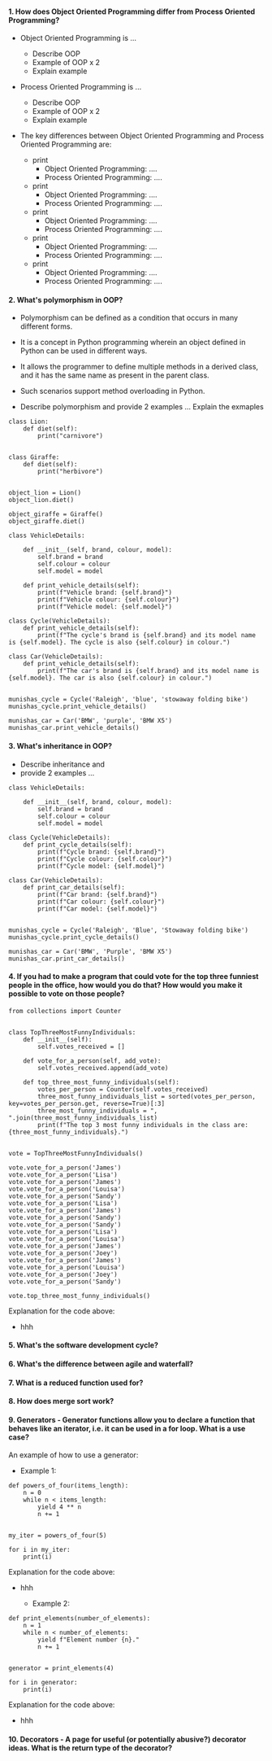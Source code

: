 #### 1. How does Object Oriented Programming differ from Process Oriented Programming?

- Object Oriented Programming is ...
   - Describe OOP
   - Example of OOP x 2
   - Explain example 
- Process Oriented Programming is ...
   - Describe OOP
   - Example of OOP x 2
   - Explain example 

- The key differences between Object Oriented Programming and Process Oriented Programming are:
   - print
      - Object Oriented Programming: .... 
      - Process Oriented Programming: ....
   - print
      - Object Oriented Programming: .... 
      - Process Oriented Programming: ....
   - print
      - Object Oriented Programming: .... 
      - Process Oriented Programming: ....
   - print
      - Object Oriented Programming: .... 
      - Process Oriented Programming: ....
   - print
      - Object Oriented Programming: .... 
      - Process Oriented Programming: ....

#### 2. What's polymorphism in OOP?
- Polymorphism can be defined as a condition that occurs in many different forms. 
- It is a concept in Python programming wherein an object defined in Python can be used in different ways. 
- It allows the programmer to define multiple methods in a derived class, and it has the same name as present in the parent class. 
- Such scenarios support method overloading in Python.

- Describe polymorphism and provide 2 examples ... Explain the exmaples

```commandline
class Lion:
    def diet(self):
        print("carnivore")


class Giraffe:
    def diet(self):
        print("herbivore")


object_lion = Lion()
object_lion.diet()

object_giraffe = Giraffe()
object_giraffe.diet()
```

```commandline
class VehicleDetails:

    def __init__(self, brand, colour, model):
        self.brand = brand
        self.colour = colour
        self.model = model

    def print_vehicle_details(self):
        print(f"Vehicle brand: {self.brand}")
        print(f"Vehicle colour: {self.colour}")
        print(f"Vehicle model: {self.model}")

class Cycle(VehicleDetails):
    def print_vehicle_details(self):
        print(f"The cycle's brand is {self.brand} and its model name is {self.model}. The cycle is also {self.colour} in colour.")

class Car(VehicleDetails):
    def print_vehicle_details(self):
        print(f"The car's brand is {self.brand} and its model name is {self.model}. The car is also {self.colour} in colour.")


munishas_cycle = Cycle('Raleigh', 'blue', 'stowaway folding bike')
munishas_cycle.print_vehicle_details()

munishas_car = Car('BMW', 'purple', 'BMW X5')
munishas_car.print_vehicle_details()
```


#### 3. What's inheritance in OOP?
- Describe inheritance and 
- provide 2 examples ...

```commandline
class VehicleDetails:

    def __init__(self, brand, colour, model):
        self.brand = brand
        self.colour = colour
        self.model = model

class Cycle(VehicleDetails):
    def print_cycle_details(self):
        print(f"Cycle brand: {self.brand}")
        print(f"Cycle colour: {self.colour}")
        print(f"Cycle model: {self.model}")

class Car(VehicleDetails):
    def print_car_details(self):
        print(f"Car brand: {self.brand}")
        print(f"Car colour: {self.colour}")
        print(f"Car model: {self.model}")


munishas_cycle = Cycle('Raleigh', 'Blue', 'Stowaway folding bike')
munishas_cycle.print_cycle_details()

munishas_car = Car('BMW', 'Purple', 'BMW X5')
munishas_car.print_car_details()
```

#### 4. If you had to make a program that could vote for the top three funniest people in the office, how would you do that? How would you make it possible to vote on those people?
```commandline
from collections import Counter


class TopThreeMostFunnyIndividuals:
    def __init__(self):
        self.votes_received = []

    def vote_for_a_person(self, add_vote):
        self.votes_received.append(add_vote)

    def top_three_most_funny_individuals(self):
        votes_per_person = Counter(self.votes_received)
        three_most_funny_individuals_list = sorted(votes_per_person, key=votes_per_person.get, reverse=True)[:3]
        three_most_funny_individuals = ", ".join(three_most_funny_individuals_list)
        print(f"The top 3 most funny individuals in the class are: {three_most_funny_individuals}.")


vote = TopThreeMostFunnyIndividuals()

vote.vote_for_a_person('James')
vote.vote_for_a_person('Lisa')
vote.vote_for_a_person('James')
vote.vote_for_a_person('Louisa')
vote.vote_for_a_person('Sandy')
vote.vote_for_a_person('Lisa')
vote.vote_for_a_person('James')
vote.vote_for_a_person('Sandy')
vote.vote_for_a_person('Sandy')
vote.vote_for_a_person('Lisa')
vote.vote_for_a_person('Louisa')
vote.vote_for_a_person('James')
vote.vote_for_a_person('Joey')
vote.vote_for_a_person('James')
vote.vote_for_a_person('Louisa')
vote.vote_for_a_person('Joey')
vote.vote_for_a_person('Sandy')

vote.top_three_most_funny_individuals()
```

Explanation for the code above:
- hhh


#### 5. What's the software development cycle?


#### 6. What's the difference between agile and waterfall?


#### 7. What is a reduced function used for?


#### 8. How does merge sort work?


#### 9. Generators - Generator functions allow you to declare a function that behaves like an iterator, i.e. it can be used in a for loop. What is a use case?
An example of how to use a generator:
   - Example 1:
```commandline
def powers_of_four(items_length):
    n = 0
    while n < items_length:
        yield 4 ** n
        n += 1


my_iter = powers_of_four(5)

for i in my_iter:
    print(i)
```
Explanation for the code above:
- hhh

   - Example 2:
```commandline
def print_elements(number_of_elements):
    n = 1
    while n < number_of_elements:
        yield f"Element number {n}."
        n += 1


generator = print_elements(4)

for i in generator:
    print(i)

```

Explanation for the code above:
- hhh

#### 10. Decorators - A page for useful (or potentially abusive?) decorator ideas. What is the return type of the decorator?

